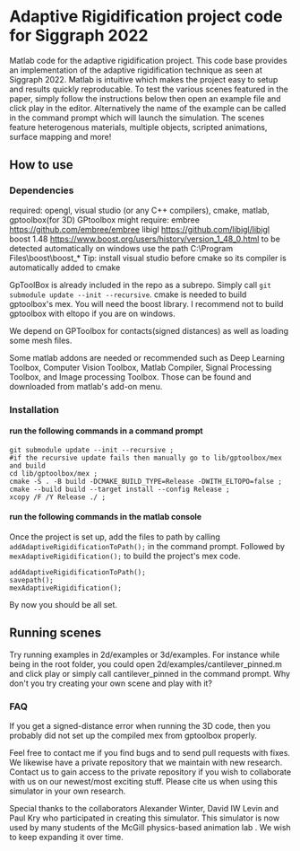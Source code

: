 # Adaptive Rigidification project code for Siggraph 2022
Matlab code for the adaptive rigidification project. This code base provides an implementation of the adaptive rigidification technique as seen at Siggraph 2022. Matlab is intuitive which makes the project easy to setup and results quickly reproducable. To test the various scenes featured in the paper, simply follow the instructions below then open an example file and click play in the editor. Alternatively the name of the example can be called in the command prompt which will launch the simulation. The scenes feature heterogenous materials, multiple objects, scripted animations, surface mapping and more!

## How to use

### Dependencies
required: opengl, visual studio (or any C++ compilers), cmake, matlab, gptoolbox(for 3D)
GPtoolbox might require: 
	embree https://github.com/embree/embree
	libigl https://github.com/libigl/libigl
	boost 1.48 https://www.boost.org/users/history/version_1_48_0.html
	to be detected automatically on windows use the path C:\Program Files\boost\boost_*
Tip: install visual studio before cmake so its compiler is automatically added to cmake

GpToolBox is already included in the repo as a subrepo. Simply call `git submodule update --init --recursive`.
cmake is needed to build gptoolbox's mex. You will need the boost library. 
I recommend not to build gptoolbox with eltopo if you are on windows.

We depend on GPToolbox for contacts(signed distances) as well as loading some mesh files.

Some matlab addons are needed or recommended such as Deep Learning Toolbox, Computer Vision Toolbox, Matlab Compiler, Signal Processing Toolbox, and Image processing Toolbox. Those can be found and downloaded from matlab's add-on menu.

### Installation
#### run the following commands in a command prompt
```
git submodule update --init --recursive ;
#if the recursive update fails then manually go to lib/gptoolbox/mex and build
cd lib/gptoolbox/mex ;
cmake -S . -B build -DCMAKE_BUILD_TYPE=Release -DWITH_ELTOPO=false ;
cmake --build build --target install --config Release ;
xcopy /F /Y Release ./ ;
```

#### run the following commands in the matlab console
Once the project is set up, add the files to path by calling `addAdaptiveRigidificationToPath();` in the command prompt.
Followed by `mexAdaptiveRigidification();` to build the project's mex code.
```
addAdaptiveRigidificationToPath();
savepath();
mexAdaptiveRigidification();
```
By now you should be all set.

## Running scenes
Try running examples in 2d/examples or 3d/examples.
For instance while being in the root folder, you could open 2d/examples/cantilever_pinned.m and click play or simply call cantilever_pinned in the command prompt.
Why don't you try creating your own scene and play with it?

### FAQ
If you get a signed-distance error when running the 3D code, then you probably did not set up the compiled mex from gptoolbox properly.

Feel free to contact me if you find bugs and to send pull requests with fixes. 
We likewise have a private repository that we maintain with new research. 
Contact us to gain access to the private repository if you wish to collaborate with us on our newest/most exciting stuff.
Please cite us when using this simulator in your own research.

Special thanks to the collaborators Alexander Winter, David IW Levin and Paul Kry who participated in creating this simulator.
This simulator is now used by many students of the McGill physics-based animation lab .
We wish to keep expanding it over time.


